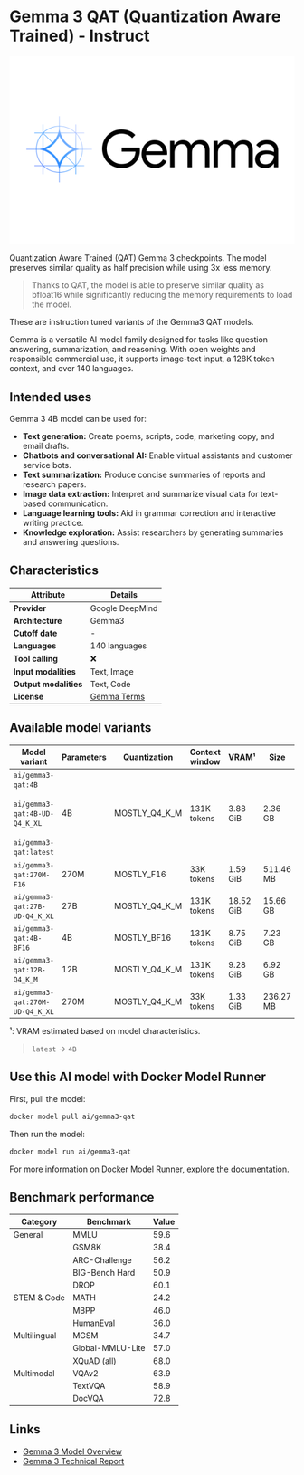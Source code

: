 # Gemma 3 QAT (Quantization Aware Trained) - Instruct

![logo](https://github.com/docker/model-cards/raw/refs/heads/main/logos/gemma-280x184-overview@2x.svg)

Quantization Aware Trained (QAT) Gemma 3 checkpoints. The model preserves similar quality as half precision while using 3x less memory.

> Thanks to QAT, the model is able to preserve similar quality as bfloat16 while significantly reducing the memory requirements to load the model.

These are instruction tuned variants of the Gemma3 QAT models.  

Gemma is a versatile AI model family designed for tasks like question answering, summarization, and reasoning. With open weights and responsible commercial use, it supports image-text input, a 128K token context, and over 140 languages.

## Intended uses

Gemma 3 4B model can be used for:

- **Text generation:** Create poems, scripts, code, marketing copy, and email drafts.  
- **Chatbots and conversational AI:** Enable virtual assistants and customer service bots.  
- **Text summarization:** Produce concise summaries of reports and research papers.  
- **Image data extraction:** Interpret and summarize visual data for text-based communication.  
- **Language learning tools:** Aid in grammar correction and interactive writing practice.  
- **Knowledge exploration:** Assist researchers by generating summaries and answering questions. 

## Characteristics

| Attribute             | Details        |
|---------------------- |--------------- |
| **Provider**          | Google DeepMind |
| **Architecture**      | Gemma3         |
| **Cutoff date**       | -              |
| **Languages**         | 140 languages  |
| **Tool calling**      | ❌              |
| **Input modalities**  | Text, Image    |
| **Output modalities** | Text, Code     |
| **License**           | [Gemma Terms](https://ai.google.dev/gemma/terms) |

## Available model variants

| Model variant | Parameters | Quantization | Context window | VRAM¹ | Size |
|---------------|------------|--------------|----------------|------|-------|
| `ai/gemma3-qat:4B`<br><br>`ai/gemma3-qat:4B-UD-Q4_K_XL`<br><br>`ai/gemma3-qat:latest` | 4B | MOSTLY_Q4_K_M | 131K tokens | 3.88 GiB | 2.36 GB |
| `ai/gemma3-qat:270M-F16` | 270M | MOSTLY_F16 | 33K tokens | 1.59 GiB | 511.46 MB |
| `ai/gemma3-qat:27B-UD-Q4_K_XL` | 27B | MOSTLY_Q4_K_M | 131K tokens | 18.52 GiB | 15.66 GB |
| `ai/gemma3-qat:4B-BF16` | 4B | MOSTLY_BF16 | 131K tokens | 8.75 GiB | 7.23 GB |
| `ai/gemma3-qat:12B-Q4_K_M` | 12B | MOSTLY_Q4_K_M | 131K tokens | 9.28 GiB | 6.92 GB |
| `ai/gemma3-qat:270M-UD-Q4_K_XL` | 270M | MOSTLY_Q4_K_M | 33K tokens | 1.33 GiB | 236.27 MB |

¹: VRAM estimated based on model characteristics.

> `latest` → `4B`

## Use this AI model with Docker Model Runner

First, pull the model:

```bash
docker model pull ai/gemma3-qat
```

Then run the model:

```bash
docker model run ai/gemma3-qat
```

For more information on Docker Model Runner, [explore the documentation](https://docs.docker.com/desktop/features/model-runner/).

## Benchmark performance

| Category       | Benchmark          | Value  |
|---------------|--------------------|--------|
| General       | MMLU               | 59.6   |
|               | GSM8K              | 38.4   |
|               | ARC-Challenge      | 56.2   |
|               | BIG-Bench Hard     | 50.9   |
|               | DROP               | 60.1   |
| STEM & Code   | MATH               | 24.2   |
|               | MBPP               | 46.0   |
|               | HumanEval          | 36.0   |
| Multilingual  | MGSM               | 34.7   |
|               | Global-MMLU-Lite   | 57.0   |
|               | XQuAD (all)        | 68.0   |
| Multimodal    | VQAv2              | 63.9   |
|               | TextVQA            | 58.9   |
|               | DocVQA             | 72.8   |


## Links
- [Gemma 3 Model Overview](https://ai.google.dev/gemma/docs/core)
- [Gemma 3 Technical Report](https://storage.googleapis.com/deepmind-media/gemma/Gemma3Report.pdf)
